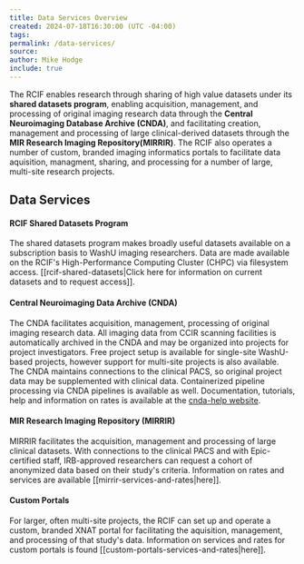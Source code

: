 ```yaml
---
title: Data Services Overview
created: 2024-07-18T16:30:00 (UTC -04:00)
tags: 
permalink: /data-services/
source: 
author: Mike Hodge
include: true
---
```


The RCIF enables research through sharing of high value datasets under its **shared datasets program**, enabling acquisition, management,  and processing of original imaging research data through the **Central Neuroimaging Database Archive (CNDA)**, and facilitating creation, management and processing of large clinical-derived datasets through the **MIR Research Imaging Repository(MIRRIR)**.  The RCIF also operates a number of custom, branded imaging informatics portals to facilitate data aquisition, managment, sharing, and processing for a number of large, multi-site research projects.  
## Data Services

#### RCIF Shared Datasets Program
The shared datasets program makes broadly useful datasets available on a subscription basis to WashU imaging researchers.  Data are made available on the RCIF's High-Performance Computing Cluster (CHPC) via filesystem access.  [[rcif-shared-datasets|Click here for information on current datasets and to request access]].

#### Central Neuroimaging Data Archive (CNDA)
The CNDA facilitates acquisition, management, processing of original imaging research data.  All imaging data from CCIR scanning facilities is automatically archived in the CNDA and may be organized into projects for project investigators.  Free project setup is available for single-site WashU-based projects, however support for multi-site projects is also available.  The CNDA maintains connections to the clinical PACS, so original project data may be supplemented with clinical data.  Containerized pipeline processing via CNDA pipelines is available as well.  Documentation, tutorials, help and information on rates is available at the [cnda-help website](https://cnda-help.wustl.edu/).

#### MIR Research Imaging Repository (MIRRIR)
MIRRIR facilitates the acquisition, management and processing of large clinical datasets.  With connections to the clinical PACS and with Epic-certified staff, IRB-approved researchers can request a cohort of anonymized data based on their study's criteria.  Information on rates and services are available [[mirrir-services-and-rates|here]].

#### Custom Portals
For larger, often multi-site projects, the RCIF can set up and operate a custom, branded XNAT portal for facilitating the aquisition, management, and processing  of that study's data.   Information on services and rates for custom portals is found  [[custom-portals-services-and-rates|here]].

